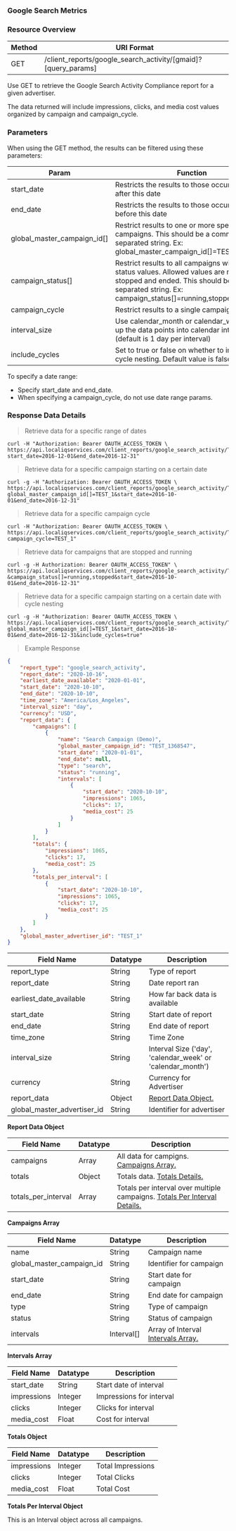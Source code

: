 ### **Google Search Metrics**

### Resource&nbsp;Overview

|Method|URI Format|
|---|---|
|GET|/client_reports/google_search_activity/[gmaid]?[query_params]|

Use GET to retrieve the Google Search Activity Compliance report for a given advertiser.

The data returned will include impressions, clicks, and media cost values organized by campaign and campaign_cycle.

### Parameters&nbsp;

When using the GET method, the results can be filtered using these parameters:

|Param|Function|
|---|---|
|start_date|Restricts the results to those occurring on or after this date|
|end_date|Restricts the results to those occurring on or before this date|
|global_master_campaign_id[]|Restrict results to one or more specific campaigns. This should be a comma separated string. Ex: global_master_campaign_id[]=TEST_1,TEST_2|
|campaign_status[]|Restrict results to all campaigns with given status values.  Allowed values are running, stopped and ended. This should be a comma separated string. Ex: campaign_status[]=running,stopped|
|campaign_cycle|Restrict results to a single campaign cycle|
|interval_size|Use calendar_month or calendar_week to roll up the data points into calendar intervals (default is 1 day per interval)|
|include_cycles|Set to true or false on whether to include cycle nesting.  Default value is false|

To specify a date range:

   - Specify start_date and end_date.
   - When specifying a campaign_cycle, do not use date range params.

### Response&nbsp;Data Details

> Retrieve data for a specific range of dates

```
curl -H "Authorization: Bearer OAUTH_ACCESS_TOKEN \
https://api.localiqservices.com/client_reports/google_search_activity/TEST_1?start_date=2016-12-01&end_date=2016-12-31"
```

> Retrieve data for a specific campaign starting on a certain date

```
curl -g -H "Authorization: Bearer OAUTH_ACCESS_TOKEN \
https://api.localiqservices.com/client_reports/google_search_activity/TEST_1?global_master_campaign_id[]=TEST_1&start_date=2016-10-01&end_date=2016-12-31"
```

> Retrieve data for a specific campaign cycle

```
curl -H "Authorization: Bearer OAUTH_ACCESS_TOKEN \
https://api.localiqservices.com/client_reports/google_search_activity/TEST_1?campaign_cycle=TEST_1"
```

> Retrieve data for campaigns that are stopped and running

```
curl -g -H Authorization: Bearer OAUTH_ACCESS_TOKEN" \
https://api.localiqservices.com/client_reports/google_search_activity/TEST_1?&campaign_status[]=running,stopped&start_date=2016-10-01&end_date=2016-12-31"
```

> Retrieve data for a specific campaign starting on a certain date with cycle nesting

```
curl -g -H "Authorization: Bearer OAUTH_ACCESS_TOKEN \
https://api.localiqservices.com/client_reports/google_search_activity/TEST_1?global_master_campaign_id[]=TEST_1&start_date=2016-10-01&end_date=2016-12-31&include_cycles=true"
```

> Example Response

```json
{
    "report_type": "google_search_activity",
    "report_date": "2020-10-16",
    "earliest_date_available": "2020-01-01",
    "start_date": "2020-10-10",
    "end_date": "2020-10-10",
    "time_zone": "America/Los_Angeles",
    "interval_size": "day",
    "currency": "USD",
    "report_data": {
        "campaigns": [
            {
                "name": "Search Campaign (Demo)",
                "global_master_campaign_id": "TEST_1368547",
                "start_date": "2020-01-01",
                "end_date": null,
                "type": "search",
                "status": "running",
                "intervals": [
                    {
                        "start_date": "2020-10-10",
                        "impressions": 1065,
                        "clicks": 17,
                        "media_cost": 25
                    }
                ]
            }
        ],
        "totals": {
            "impressions": 1065,
            "clicks": 17,
            "media_cost": 25
        },
        "totals_per_interval": [
            {
                "start_date": "2020-10-10",
                "impressions": 1065,
                "clicks": 17,
                "media_cost": 25
            }
        ]
    },
    "global_master_advertiser_id": "TEST_1"
}

```

|Field Name|Datatype|Description|
|---|---|---|
|report_type|String|Type of report|
|report_date|String|Date report ran|
|earliest_date_available|String|How far back data is available|
|start_date|String|Start date of report|
|end_date|String|End date of report|
|time_zone|String|Time Zone|
|interval_size|String|Interval Size ('day', 'calendar_week' or 'calendar_month')|
|currency|String|Currency for Advertiser|
|report_data|Object|[Report Data Object.](#googlesearchreportdata)|
|global_master_advertiser_id|String|Identifier for advertiser|
<a name="googlesearchreportdata"></a>

**Report Data Object**

|Field Name|Datatype|Description|
|---|---|---|
|campaigns|Array|All data for campigns. [Campaigns Array.](#googlesearchcampaigns)|
|totals|Object|Totals data. [Totals Details.](#googlesearchtotals)|
|totals_per_interval|Array|Totals per interval over multiple campaigns. [Totals Per Interval Details.](#googlesearchtotalsperinterval)|

<a name="googlesearchcampaigns"></a>
**Campaigns Array**

|Field Name|Datatype|Description|
|---|---|---|
|name|String|Campaign name|
|global_master_campaign_id|String|Identifier for campaign|
|start_date|String|Start date for campaign|
|end_date|String|End date for campaign|
|type|String|Type of campaign|
|status|String|Status of campaign|
|intervals|Interval[]|Array of Interval [Intervals Array.](#googlesearchintervals)|

<a name="googlesearchintervals"></a>
**Intervals Array**

|Field Name|Datatype|Description|
|---|---|---|
|start_date|String|Start date of interval|
|impressions|Integer|Impressions for interval|
|clicks|Integer|Clicks for interval|
|media_cost|Float|Cost for interval|

<a name="googlesearchtotals"></a>
**Totals Object**

|Field Name|Datatype|Description|
|---|---|---|
|impressions|Integer|Total Impressions|
|clicks|Integer|Total Clicks|
|media_cost|Float|Total Cost|

<a name="googlesearchtotalsperinterval"></a>
**Totals Per Interval Object**

This is an Interval object across all campaigns.

